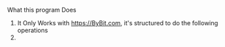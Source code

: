 What this program Does

1. It Only Works with https://ByBit.com, it's structured to do the following operations
2. 